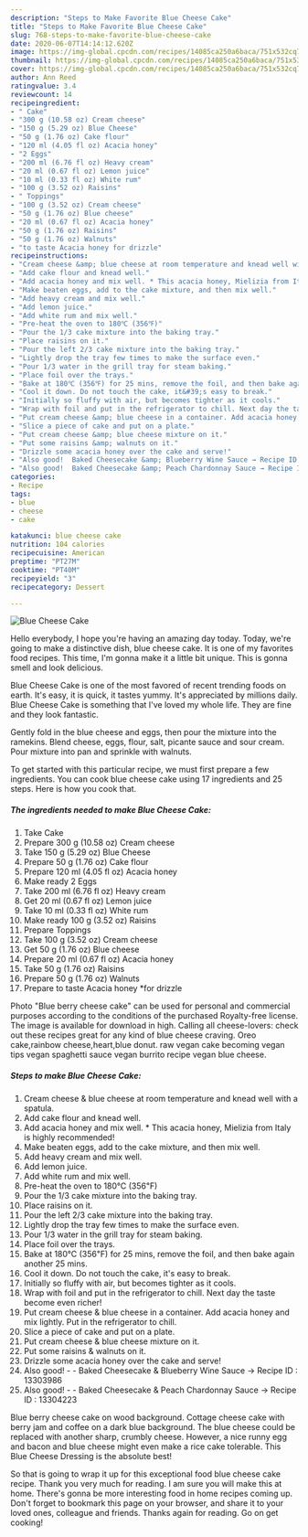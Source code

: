 ```yaml
---
description: "Steps to Make Favorite Blue Cheese Cake"
title: "Steps to Make Favorite Blue Cheese Cake"
slug: 768-steps-to-make-favorite-blue-cheese-cake
date: 2020-06-07T14:14:12.620Z
image: https://img-global.cpcdn.com/recipes/14085ca250a6baca/751x532cq70/blue-cheese-cake-recipe-main-photo.jpg
thumbnail: https://img-global.cpcdn.com/recipes/14085ca250a6baca/751x532cq70/blue-cheese-cake-recipe-main-photo.jpg
cover: https://img-global.cpcdn.com/recipes/14085ca250a6baca/751x532cq70/blue-cheese-cake-recipe-main-photo.jpg
author: Ann Reed
ratingvalue: 3.4
reviewcount: 14
recipeingredient:
- " Cake"
- "300 g (10.58 oz) Cream cheese"
- "150 g (5.29 oz) Blue Cheese"
- "50 g (1.76 oz) Cake flour"
- "120 ml (4.05 fl oz) Acacia honey"
- "2 Eggs"
- "200 ml (6.76 fl oz) Heavy cream"
- "20 ml (0.67 fl oz) Lemon juice"
- "10 ml (0.33 fl oz) White rum"
- "100 g (3.52 oz) Raisins"
- " Toppings"
- "100 g (3.52 oz) Cream cheese"
- "50 g (1.76 oz) Blue cheese"
- "20 ml (0.67 fl oz) Acacia honey"
- "50 g (1.76 oz) Raisins"
- "50 g (1.76 oz) Walnuts"
- "to taste Acacia honey for drizzle"
recipeinstructions:
- "Cream cheese &amp; blue cheese at room temperature and knead well with a spatula."
- "Add cake flour and knead well."
- "Add acacia honey and mix well. * This acacia honey, Mielizia from Italy is highly recommended!"
- "Make beaten eggs, add to the cake mixture, and then mix well."
- "Add heavy cream and mix well."
- "Add lemon juice."
- "Add white rum and mix well."
- "Pre-heat the oven to 180℃ (356℉)"
- "Pour the 1/3 cake mixture into the baking tray."
- "Place raisins on it."
- "Pour the left 2/3 cake mixture into the baking tray."
- "Lightly drop the tray few times to make the surface even."
- "Pour 1/3 water in the grill tray for steam baking."
- "Place foil over the trays."
- "Bake at 180℃ (356℉) for 25 mins, remove the foil, and then bake again another 25 mins."
- "Cool it down. Do not touch the cake, it&#39;s easy to break."
- "Initially so fluffy with air, but becomes tighter as it cools."
- "Wrap with foil and put in the refrigerator to chill. Next day the taste become even richer!"
- "Put cream cheese &amp; blue cheese in a container. Add acacia honey and mix lightly. Put in the refrigerator to chill."
- "Slice a piece of cake and put on a plate."
- "Put cream cheese &amp; blue cheese mixture on it."
- "Put some raisins &amp; walnuts on it."
- "Drizzle some acacia honey over the cake and serve!"
- "Also good!  Baked Cheesecake &amp; Blueberry Wine Sauce → Recipe ID : 13303986"
- "Also good!  Baked Cheesecake &amp; Peach Chardonnay Sauce → Recipe ID : 13304223"
categories:
- Recipe
tags:
- blue
- cheese
- cake

katakunci: blue cheese cake 
nutrition: 104 calories
recipecuisine: American
preptime: "PT27M"
cooktime: "PT40M"
recipeyield: "3"
recipecategory: Dessert

---
```



![Blue Cheese Cake](https://img-global.cpcdn.com/recipes/14085ca250a6baca/751x532cq70/blue-cheese-cake-recipe-main-photo.jpg)

Hello everybody, I hope you're having an amazing day today. Today, we're going to make a distinctive dish, blue cheese cake. It is one of my favorites food recipes. This time, I'm gonna make it a little bit unique. This is gonna smell and look delicious.

Blue Cheese Cake is one of the most favored of recent trending foods on earth. It's easy, it is quick, it tastes yummy. It's appreciated by millions daily. Blue Cheese Cake is something that I've loved my whole life. They are fine and they look fantastic.

Gently fold in the blue cheese and eggs, then pour the mixture into the ramekins. Blend cheese, eggs, flour, salt, picante sauce and sour cream. Pour mixture into pan and sprinkle with walnuts.


To get started with this particular recipe, we must first prepare a few ingredients. You can cook blue cheese cake using 17 ingredients and 25 steps. Here is how you cook that.

<!--inarticleads1-->

##### The ingredients needed to make Blue Cheese Cake:

1. Take  Cake
1. Prepare 300 g (10.58 oz) Cream cheese
1. Take 150 g (5.29 oz) Blue Cheese
1. Prepare 50 g (1.76 oz) Cake flour
1. Prepare 120 ml (4.05 fl oz) Acacia honey
1. Make ready 2 Eggs
1. Take 200 ml (6.76 fl oz) Heavy cream
1. Get 20 ml (0.67 fl oz) Lemon juice
1. Take 10 ml (0.33 fl oz) White rum
1. Make ready 100 g (3.52 oz) Raisins
1. Prepare  Toppings
1. Take 100 g (3.52 oz) Cream cheese
1. Get 50 g (1.76 oz) Blue cheese
1. Prepare 20 ml (0.67 fl oz) Acacia honey
1. Take 50 g (1.76 oz) Raisins
1. Prepare 50 g (1.76 oz) Walnuts
1. Prepare to taste Acacia honey *for drizzle


Photo &#34;Blue berry cheese cake&#34; can be used for personal and commercial purposes according to the conditions of the purchased Royalty-free license. The image is available for download in high. Calling all cheese-lovers: check out these recipes great for any kind of blue cheese craving. Oreo cake,rainbow cheese,heart,blue donut. raw vegan cake becoming vegan tips vegan spaghetti sauce vegan burrito recipe vegan blue cheese. 

<!--inarticleads2-->

##### Steps to make Blue Cheese Cake:

1. Cream cheese &amp; blue cheese at room temperature and knead well with a spatula.
1. Add cake flour and knead well.
1. Add acacia honey and mix well. * This acacia honey, Mielizia from Italy is highly recommended!
1. Make beaten eggs, add to the cake mixture, and then mix well.
1. Add heavy cream and mix well.
1. Add lemon juice.
1. Add white rum and mix well.
1. Pre-heat the oven to 180℃ (356℉)
1. Pour the 1/3 cake mixture into the baking tray.
1. Place raisins on it.
1. Pour the left 2/3 cake mixture into the baking tray.
1. Lightly drop the tray few times to make the surface even.
1. Pour 1/3 water in the grill tray for steam baking.
1. Place foil over the trays.
1. Bake at 180℃ (356℉) for 25 mins, remove the foil, and then bake again another 25 mins.
1. Cool it down. Do not touch the cake, it&#39;s easy to break.
1. Initially so fluffy with air, but becomes tighter as it cools.
1. Wrap with foil and put in the refrigerator to chill. Next day the taste become even richer!
1. Put cream cheese &amp; blue cheese in a container. Add acacia honey and mix lightly. Put in the refrigerator to chill.
1. Slice a piece of cake and put on a plate.
1. Put cream cheese &amp; blue cheese mixture on it.
1. Put some raisins &amp; walnuts on it.
1. Drizzle some acacia honey over the cake and serve!
1. Also good! -  - Baked Cheesecake &amp; Blueberry Wine Sauce → Recipe ID : 13303986
1. Also good! -  - Baked Cheesecake &amp; Peach Chardonnay Sauce → Recipe ID : 13304223


Blue berry cheese cake on wood background. Cottage cheese cake with berry jam and coffee on a dark blue background. The blue cheese could be replaced with another sharp, crumbly cheese. However, a nice runny egg and bacon and blue cheese might even make a rice cake tolerable. This Blue Cheese Dressing is the absolute best! 

So that is going to wrap it up for this exceptional food blue cheese cake recipe. Thank you very much for reading. I am sure you will make this at home. There's gonna be more interesting food in home recipes coming up. Don't forget to bookmark this page on your browser, and share it to your loved ones, colleague and friends. Thanks again for reading. Go on get cooking!
